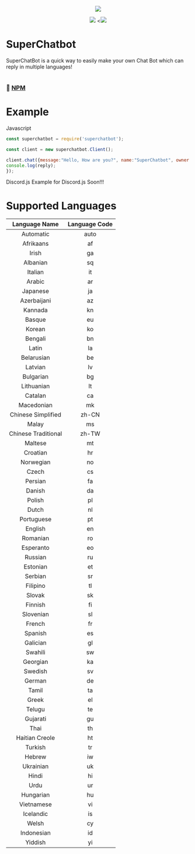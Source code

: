 <p align="center"><a href="https://nodei.co/npm/superchatbot/"><img src="https://nodei.co/npm/superchatbot.png"></a></p>
<p align="center"><img src="https://img.shields.io/npm/v/superchatbot?style=for-the-badge"> <<img src="https://img.shields.io/npm/dt/superchatbot?style=for-the-badge">
  
# SuperChatbot
  
SuperChatBot is a quick way to easily make your own Chat Bot which can reply in multiple languages!

#
### 📂 [NPM](https://npmjs.com/superchatbot)
#

# Example
  
Javascript
```js
const superchatbot = require('superchatbot');

const client = new superchatbot.Client();

client.chat({message:"Hello, How are you?", name:"SuperChatbot", owner:"SexyOwnerlol", user: Cooluniqueuserid-in-number, language:"a__h_leLanguage"}).then(reply => {
console.log(reply);
});
```

Discord.js
Example for Discord.js Soon!!!

# Supported Languages
**Language Name**|**Language Code**
:-----:|:-----:
Automatic|auto
Afrikaans|af
Irish|ga
Albanian|sq
Italian|it
Arabic|ar
Japanese|ja
Azerbaijani|az
Kannada|kn
Basque|eu
Korean|ko
Bengali|bn
Latin|la
Belarusian|be
Latvian|lv
Bulgarian|bg
Lithuanian|lt
Catalan|ca
Macedonian|mk
Chinese Simplified|zh-CN
Malay|ms
Chinese Traditional|zh-TW
Maltese|mt
Croatian|hr
Norwegian|no
Czech|cs
Persian|fa
Danish|da
Polish|pl
Dutch|nl
Portuguese|pt
English|en
Romanian|ro
Esperanto|eo
Russian|ru
Estonian|et
Serbian|sr
Filipino|tl
Slovak|sk
Finnish|fi
Slovenian|sl
French|fr
Spanish|es
Galician|gl
Swahili|sw
Georgian|ka
Swedish|sv
German|de
Tamil|ta
Greek|el
Telugu|te
Gujarati|gu
Thai|th
Haitian Creole|ht
Turkish|tr
Hebrew|iw
Ukrainian|uk
Hindi|hi
Urdu|ur
Hungarian|hu
Vietnamese|vi
Icelandic|is
Welsh|cy
Indonesian|id
Yiddish|yi
